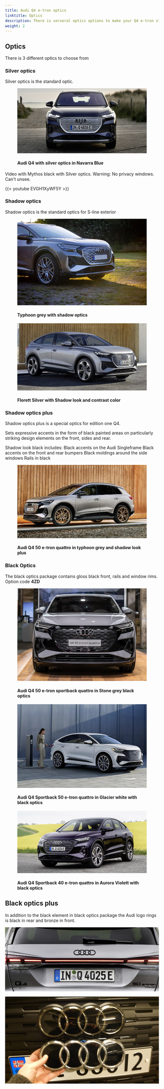 ```yaml
---
title: Audi Q4 e-tron optics
linktitle: Optics
description: There is serveral optics options to make your Q4 e-tron stick out from the crowd
weight: 2
---
```

<!-- markdownlint-disable MD033 -->

## Optics

There is 3 different optics to choose from

### Silver optics

Silver optics is the standard optic.

<figure>
    <a href="silveroptics.jpg">
        <img src="silveropticss.jpg" alt="Audi Q4 with silver optics in Navarra Blue" title="Audi Q4 with silver optics in Navarra Blue">
    </a>
    <figcaption><h4>Audi Q4 with silver optics in Navarra Blue</h4></figcaption>
</figure>

Video with Mythos black with Silver optics. Warning: No privacy windows. Can't unsee.

{{< youtube EVGH1XyWF5Y >}}

### Shadow optics

Shadow optics is the standard optics for S-line exterior

<figure>
    <a href="shadowlook.jpg">
        <img src="shadowlooks.jpg" alt="Typhoon grey with shadow optics" title="Typhoon grey with shadow optics">
    </a>
    <figcaption><h4>Typhoon grey with shadow optics</h4></figcaption>
</figure>

<figure>
    <a href="shadowlook2.jpg">
        <img src="shadowlook2s.jpg" alt="Florett Silver with Shadow look and contrast color" title="Florett Silver with Shadow look and contrast color">
    </a>
    <figcaption><h4>Florett Silver with Shadow look and contrast color</h4></figcaption>
</figure>

### Shadow optics plus

Shadow optics plus is a special optics for edition one Q4.

Sets expressive accents in the form of black painted areas on particularly striking design elements on the front, sides and rear.

Shadow look black includes:
Black accents on the Audi Singleframe
Black accents on the front and rear bumpers
Black moldings around the side windows
Rails in black

<figure>
    <a href="paint_typhoongrey_1.jpg">
        <img src="paint_typhoongrey_1s.jpg" alt="Audi Q4 50 e-tron quattro in typhoon grey and shadow look plus" title="Audi Q4 50 e-tron quattro in typhoon grey and shadow look plus">
    </a>
    <figcaption><h4>Audi Q4 50 e-tron quattro in typhoon grey and shadow look plus</h4></figcaption>
</figure>

### Black Optics

The black optics package contains gloss black front, rails and window rims. Option code **4ZD**

<figure>
    <a href="optics_black_1.jpg">
        <img src="optics_black_1s.jpg" alt="Audi Q4 50 e-tron sportback quattro in Stone grey black optics" title="Audi Q4 50 e-tron sportback quattro in Stone grey black optics">
    </a>
    <figcaption><h4>Audi Q4 50 e-tron sportback quattro in Stone grey black optics</h4></figcaption>
</figure>

<figure>
    <a href="paint_glacierwhite_5.jpg">
        <img src="paint_glacierwhite_5s.jpg" alt="Audi Q4 Sportback 50 e-tron quattro in Glacier white with black optics" title="Audi Q4 Sportback 50 e-tron quattro in Glacier white with black optics">
    </a>
    <figcaption><h4>Audi Q4 Sportback 50 e-tron quattro in Glacier white with black optics</h4></figcaption>
</figure>

<figure>
    <a href="paint_auroraviolet_4.jpg">
        <img src="paint_auroraviolet_4s.jpg" alt="Audi Q4 Sportback 40 e-tron quattro in Aurora Violett with black optics" title="Audi Q4 Sportback 40 e-tron quattro in Aurora Violett with black optics">
    </a>
    <figcaption><h4>Audi Q4 Sportback 40 e-tron quattro in Aurora Violett with black optics</h4></figcaption>
</figure>

## Black optics plus

In addition to the black element in black optics package the Audi logo rings is black in rear and bronze in front.

![Black rings rear](blackringsrear.jpg "Black rings rear @auditography")

![Black ring](blackringcomparison.jpg "Bronze vs chrome ring front")